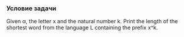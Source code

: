 ### Условие задачи
Given α, the letter x and the natural number k. Print the length of the shortest word from
the language L containing the prefix x^k.
